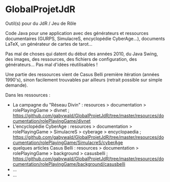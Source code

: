 # GlobalProjetJdR
Outil(s) pour du JdR / Jeu de Rôle

Code Java pour une application avec des générateurs et ressources documentaires (GURPS, SimulacreS, encyclopédie CyberAge...), documents LaTeX, un générateur de cartes de tarot... 

Pas mal de choses qui datent du début des années 2010, du Java Swing, des images, des ressources, des fichiers de configuration, des générateurs... Pas mal d'idées réutilisables !

Une partie des ressources vient de Casus Belli première itération (années 1990's), sinon facilement trouvables par ailleurs (retrait possible sur simple demande). 

Dans les ressources : 
  * La campagne du "Réseau Divin" : resources > documentation > rolePlayingGame > divnet ; https://github.com/gabywald/GlobalProjetJdR/tree/master/resources/documentation/rolePlayingGame/divnet
  * L'encyclopédie CyberAge : resources > documentation > rolePlayingGame > SimulacreS > cyberage > encyclopaedia ; https://github.com/gabywald/GlobalProjetJdR/tree/master/resources/documentation/rolePlayingGame/SimulacreS/cyberAge
  * quelques articles Casus Belli : resources > documentation > rolePlayingGame > background > casusbelli ; https://github.com/gabywald/GlobalProjetJdR/tree/master/resources/documentation/rolePlayingGame/background/casusbelli
  * ... 
  * ... 